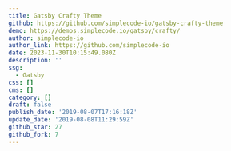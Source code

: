 ```yaml
---
title: Gatsby Crafty Theme
github: https://github.com/simplecode-io/gatsby-crafty-theme
demo: https://demos.simplecode.io/gatsby/crafty/
author: simplecode-io
author_link: https://github.com/simplecode-io
date: 2023-11-30T10:15:49.080Z
description: ''
ssg:
  - Gatsby
css: []
cms: []
category: []
draft: false
publish_date: '2019-08-07T17:16:18Z'
update_date: '2019-08-08T11:29:59Z'
github_star: 27
github_fork: 7
---
```

